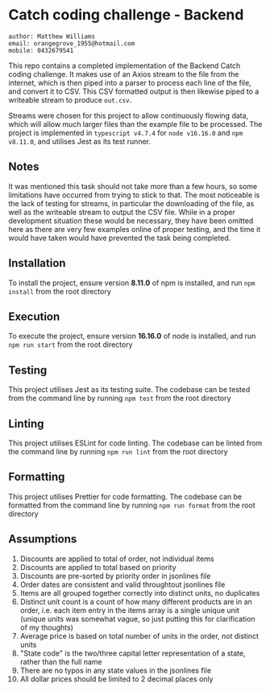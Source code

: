 # Catch coding challenge - Backend

```
author: Matthew Williams
email: orangegrove_1955@hotmail.com
mobile: 0432679541
```

This repo contains a completed implementation of the Backend Catch coding challenge. It makes use of an Axios stream to the file from the internet, which is then piped into a parser to process each line of the file, and convert it to CSV. This CSV formatted output is then likewise piped to a writeable stream to produce `out.csv`.

Streams were chosen for this project to allow continuously flowing data, which will allow much larger files than the example file to be processed. The project is implemented in `typescript v4.7.4` for `node v16.16.0` and `npm v8.11.0`, and utilises Jest as its test runner.

## Notes

It was mentioned this task should not take more than a few hours, so some limitations have occurred from trying to stick to that. The most noticeable is the lack of testing for streams, in particular the downloading of the file, as well as the writeable stream to output the CSV file. While in a proper development situation these would be necessary, they have been omitted here as there are very few examples online of proper testing, and the time it would have taken would have prevented the task being completed.

## Installation

To install the project, ensure version **8.11.0** of npm is installed, and run `npm install` from the root directory

## Execution

To execute the project, ensure version **16.16.0** of node is installed, and run `npm run start` from the root directory

## Testing

This project utilises Jest as its testing suite. The codebase can be tested from the command line by running `npm test` from the root directory

## Linting

This project utilises ESLint for code linting. The codebase can be linted from the command line by running `npm run lint` from the root directory

## Formatting

This project utilises Prettier for code formatting. The codebase can be formatted from the command line by running `npm run format` from the root directory

## Assumptions

1. Discounts are applied to total of order, not individual items
2. Discounts are applied to total based on priority
3. Discounts are pre-sorted by priority order in jsonlines file
4. Order dates are consistent and valid throughtout jsonlines file
5. Items are all grouped together correctly into distinct units, no duplicates
6. Distinct unit count is a count of how many different products are in an order, i.e. each item entry in the items array is a single unique unit (unique units was somewhat vague, so just putting this for clarification of my thoughts)
7. Average price is based on total number of units in the order, not distinct units
8. "State code" is the two/three capital letter representation of a state, rather than the full name
9. There are no typos in any state values in the jsonlines file
10. All dollar prices should be limited to 2 decimal places only
